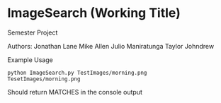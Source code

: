 ImageSearch (Working Title)
===========

Semester Project

Authors:
Jonathan Lane
Mike Allen
Julio Maniratunga
Taylor Johndrew

Example Usage

<code>python ImageSearch.py TestImages/morning.png TesetImages/morning.png </code>

Should return MATCHES in the console output